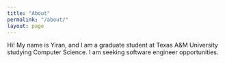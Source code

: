 ```yaml
---
title: "About"
permalink: "/about/"
layout: page
---
```


Hi! My name is Yiran, and I am a graduate student at Texas A&M University studying Computer Science. I am seeking software engineer opportunities.
